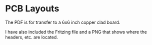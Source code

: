 # PCB Layouts

The PDF is for transfer to a 6x6 inch copper clad board.

I have also included the Fritzing file and a PNG that shows where the headers, etc. are located.


